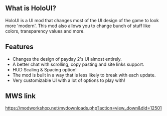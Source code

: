  ## What is HoloUI? ##
HoloUI is a UI mod that changes most of the UI design of the game to look more 'modern'.
This mod also allows you to change bunch of stuff like colors, transparency values and more.

 ## Features ##
 - Changes the design of payday 2's UI almost entirely.
 - A better chat with scrolling, copy pasting and site links support.
 - HUD Scaling & Spacing option!
 - The mod is built in a way that is less likely to break with each update.
 - Very customizable UI with a lot of options to play with!

## MWS link ##
https://modworkshop.net/mydownloads.php?action=view_down&did=12501
